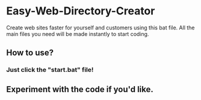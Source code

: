 # Easy-Web-Directory-Creator
Create web sites faster for yourself and customers using this bat file. All the main files you need will be made instantly to start coding.

## How to use?
### Just click the "start.bat" file!

## Experiment with the code if you'd like. 
